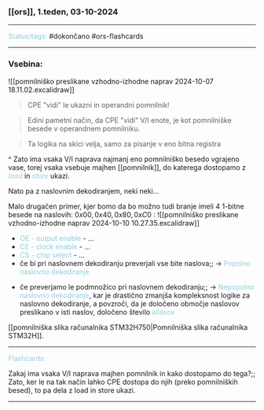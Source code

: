 ### [[ors]], 1.teden, 03-10-2024
---

<font color="#92cddc">Status/tags:</font> #dokončano #ors-flashcards 

---

### Vsebina:

![[pomnilniško preslikane vzhodno-izhodne naprav 2024-10-07 18.11.02.excalidraw]]

> CPE "vidi" le ukazni in operandni pomnilnik!

> Edini pametni način, da CPE "vidi" V/I enote, je kot pomnilniške besede v operandnem pomnilniku.

> Ta logika na skici velja, samo za pisanje v eno bitna registra

^ Zato ima vsaka V/I naprava najmanj eno pomnilniško besedo vgrajeno vase, torej vsaka vsebuje majhen [[pomnilnik]], do katerega dostopamo z *<font color="#92cddc">load</font>* in *<font color="#92cddc">store</font>* ukazi.

Nato pa z naslovnim dekodiranjem, neki neki...

Malo drugačen primer, kjer bomo da bo možno tudi branje imeli 4 1-bitne besede na naslovih: $0x00, 0x40, 0x80, 0xC0$ :
![[pomnilniško preslikane vzhodno-izhodne naprav 2024-10-10 10.27.35.excalidraw]]

- <font color="#92cddc">OE - output enable</font> - ...
- <font color="#92cddc">CE - clock enable</font> - ...
- <font color="#92cddc">CS - chip select</font> - ...
- če bi pri naslovnem dekodiranju preverjali vse bite naslova;; -> <font color="#92cddc">Popolno naslovno dekodiranje</font>
<!--SR:!2024-10-16,4,270-->
- če preverjamo le podmnožico pri naslovnem dekodiranju;; -> <font color="#92cddc">Nepopolno naslovno dekodiranje</font>, kar je drastično zmanjša kompleksnost logike za naslovno dekodiranje, a povzroči, da je določeno območje naslovov preslikano v isti naslov, določeno število <font color="#92cddc">aliasov</font>
<!--SR:!2024-10-15,3,250-->

[[pomnilniška slika računalnika STM32H750|Pomnilniška slika računalnika STM32H]].

---

<font color="#92cddc">Flashcards:</font>

Zakaj ima vsaka V/I naprava majhen pomnilnik in kako dostopamo do tega?;; Zato, ker le na tak način lahko CPE dostopa do njih (preko pomnilniških besed), to pa dela z load in store ukazi.
<!--SR:!2024-10-16,4,270-->

---
